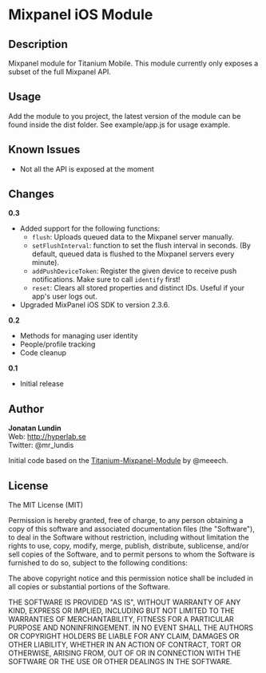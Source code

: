 # Mixpanel iOS Module

## Description

Mixpanel module for Titanium Mobile. This module currently only exposes a subset of the full Mixpanel API.

## Usage

Add the module to you project, the latest version of the module can be found inside the dist folder. See example/app.js for usage example.

## Known Issues

* Not all the API is exposed at the moment

## Changes

**0.3**
- Added support for the following functions:
    - `flush`: Uploads queued data to the Mixpanel server manually.
    - `setFlushInterval`: function to set the flush interval in seconds. (By default, queued data is flushed to the Mixpanel servers every minute).
    - `addPushDeviceToken`: Register the given device to receive push notifications. Make sure to call `identify` first!
    - `reset`: Clears all stored properties and distinct IDs. Useful if your app's user logs out.
- Upgraded MixPanel iOS SDK to version 2.3.6.

**0.2**
- Methods for managing user identity
- People/profile tracking
- Code cleanup

**0.1**
- Initial release

## Author

**Jonatan Lundin**  
Web: http://hyperlab.se  
Twitter: @mr_lundis  

Initial code based on the [Titanium-Mixpanel-Module](https://github.com/meeech/Titanium-Mixpanel-Module) by @meeech.

## License

The MIT License (MIT)

Permission is hereby granted, free of charge, to any person obtaining a copy of this software and associated documentation files (the "Software"), to deal in the Software without restriction, including without limitation the rights to use, copy, modify, merge, publish, distribute, sublicense, and/or sell copies of the Software, and to permit persons to whom the Software is furnished to do so, subject to the following conditions:

The above copyright notice and this permission notice shall be included in all copies or substantial portions of the Software.

THE SOFTWARE IS PROVIDED "AS IS", WITHOUT WARRANTY OF ANY KIND, EXPRESS OR IMPLIED, INCLUDING BUT NOT LIMITED TO THE WARRANTIES OF MERCHANTABILITY, FITNESS FOR A PARTICULAR PURPOSE AND NONINFRINGEMENT. IN NO EVENT SHALL THE AUTHORS OR COPYRIGHT HOLDERS BE LIABLE FOR ANY CLAIM, DAMAGES OR OTHER LIABILITY, WHETHER IN AN ACTION OF CONTRACT, TORT OR OTHERWISE, ARISING FROM, OUT OF OR IN CONNECTION WITH THE SOFTWARE OR THE USE OR OTHER DEALINGS IN THE SOFTWARE.